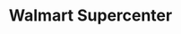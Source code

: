 ---
title: "Walmart Supercenter"
url: /savannah/walmart-supercenter-east-montgomery-xrd/
shop: supermarket
---